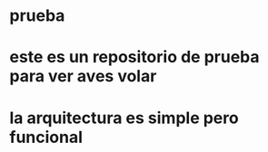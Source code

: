 # prueba
# este es un repositorio de prueba para ver aves volar
# la arquitectura es simple pero funcional
